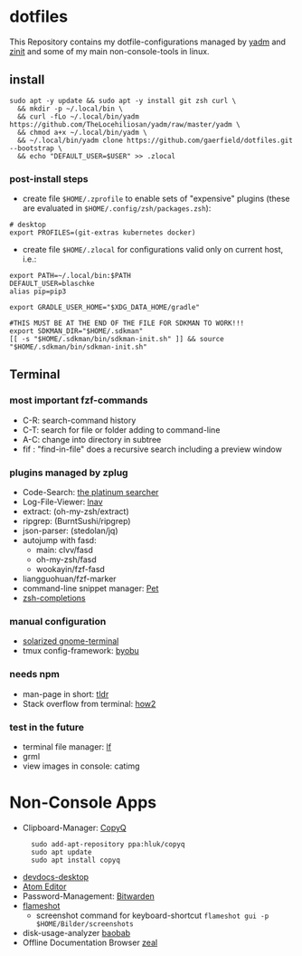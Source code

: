 # dotfiles

This Repository contains my dotfile-configurations managed by [yadm](https://yadm.io/) and [zinit](https://github.com/zdharma/zinit) and some of my main non-console-tools in linux.

## install
```
sudo apt -y update && sudo apt -y install git zsh curl \
  && mkdir -p ~/.local/bin \
  && curl -fLo ~/.local/bin/yadm https://github.com/TheLocehiliosan/yadm/raw/master/yadm \
  && chmod a+x ~/.local/bin/yadm \
  && ~/.local/bin/yadm clone https://github.com/gaerfield/dotfiles.git --bootstrap \
  && echo "DEFAULT_USER=$USER" >> .zlocal
```

### post-install steps

* create file `$HOME/.zprofile` to enable sets of "expensive" plugins (these are evaluated in `$HOME/.config/zsh/packages.zsh`):

```
# desktop
export PROFILES=(git-extras kubernetes docker)
```

* create file `$HOME/.zlocal` for configurations valid only on current host, i.e.:

```
export PATH=~/.local/bin:$PATH
DEFAULT_USER=blaschke
alias pip=pip3

export GRADLE_USER_HOME="$XDG_DATA_HOME/gradle"

#THIS MUST BE AT THE END OF THE FILE FOR SDKMAN TO WORK!!!
export SDKMAN_DIR="$HOME/.sdkman"
[[ -s "$HOME/.sdkman/bin/sdkman-init.sh" ]] && source "$HOME/.sdkman/bin/sdkman-init.sh"
```

## Terminal

### most important fzf-commands
* C-R: search-command history
* C-T: search for file or folder adding to command-line
* A-C: change into directory in subtree
* fif <searchterm>: "find-in-file" does a recursive search including a preview window

### plugins managed by zplug
* Code-Search: [the platinum searcher](https://github.com/monochromegane/the_platinum_searcher)
* Log-File-Viewer: [lnav](http://lnav.org/)
* extract: (oh-my-zsh/extract)
* ripgrep: (BurntSushi/ripgrep)
* json-parser: (stedolan/jq)
* autojump with fasd:
  * main: clvv/fasd
  * oh-my-zsh/fasd
  * wookayin/fzf-fasd
* liangguohuan/fzf-marker
* command-line snippet manager: [Pet](https://github.com/knqyf263/pet)
* [zsh-completions](https://github.com/zsh-users/zsh-completions)

### manual configuration
* [solarized gnome-terminal](https://github.com/Anthony25/gnome-terminal-colors-solarized)
* tmux config-framework: [byobu](http://byobu.co/)

### needs npm
* man-page in short: [tldr](https://github.com/tldr-pages/tldr)
* Stack overflow from terminal: [how2](https://github.com/santinic/how2)

### test in the future
* terminal file manager: [lf](https://github.com/gokcehan/lf)
* grml
* view images in console: catimg

# Non-Console Apps
* Clipboard-Manager: [CopyQ](https://github.com/hluk/CopyQ)
  ```
    sudo add-apt-repository ppa:hluk/copyq
    sudo apt update
    sudo apt install copyq
  ```
* [devdocs-desktop](https://github.com/egoist/devdocs-desktop)
* [Atom Editor](https://atom.io/)
* Password-Management: [Bitwarden](https://bitwarden.com/)
* [flameshot](https://github.com/lupoDharkael/flameshot)
  * screenshot command for keyboard-shortcut `flameshot gui -p $HOME/Bilder/screenshots`
* disk-usage-analyzer [baobab](https://wiki.gnome.org/action/show/Apps/DiskUsageAnalyzer)
* Offline Documentation Browser [zeal](https://zealdocs.org/)
